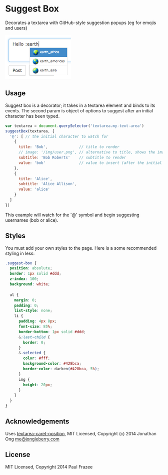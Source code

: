 # Suggest Box

Decorates a textarea with GitHub-style suggestion popups (eg for emojis and users)

![Screenshot](/screenshot.png?raw=true)

## Usage

Suggest box is a decorator; it takes in a textarea element and binds to its events. The second param is object of options to suggest after an initial character has been typed.

```js
var textarea = document.querySelector('textarea.my-text-area')
suggestBox(textarea, {
  '@': [ // the initial character to watch for
    {
      title: 'Bob',              // title to render
      // image: '/img/user.png', // alternative to title, shows the image instead
      subtitle: 'Bob Roberts'    // subtitle to render
      value: 'bob'               // value to insert (after the initial character) once selected
    },
    {
      title: 'Alice',
      subtitle: 'Alice Allison',
      value: 'alice'
    }
  ]
})
```

This example will watch for the '@' symbol and begin suggesting usernames (bob or alice).

## Styles

You must add your own styles to the page. Here is a some recommended styling in less:

```css
.suggest-box {
  position: absolute;
  border: 1px solid #ddd;
  z-index: 100;
  background: white;

  ul {
    margin: 0;
    padding: 0;
    list-style: none;
    li {
      padding: 4px 8px;
      font-size: 85%;
      border-bottom: 1px solid #ddd;
      &:last-child {
        border: 0;
      }
      &.selected {
        color: #fff;
        background-color: #428bca;
        border-color: darken(#428bca, 5%);
      }
      img {
        height: 20px;
      }
    }
  }
}
```

## Acknowledgements

Uses [textarea-caret-position](https://github.com/component/textarea-caret-position), MIT Licensed, Copyright (c) 2014 Jonathan Ong me@jongleberry.com

## License

MIT Licensed, Copyright 2014 Paul Frazee